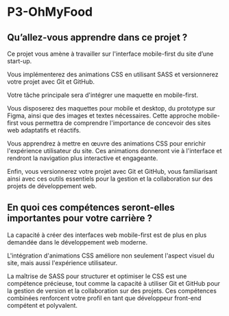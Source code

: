 # P3-OhMyFood

## Qu’allez-vous apprendre dans ce projet ?

Ce projet vous amène à travailler sur l'interface mobile-first du site d’une start-up. 

Vous implémenterez des animations CSS en utilisant SASS et versionnerez votre projet avec Git et GitHub.

Votre tâche principale sera d'intégrer une maquette en mobile-first. 

Vous disposerez des maquettes pour mobile et desktop, du prototype sur Figma, ainsi que des images et textes nécessaires. Cette approche mobile-first vous permettra de comprendre l'importance de concevoir des sites web adaptatifs et réactifs.

Vous apprendrez à mettre en œuvre des animations CSS pour enrichir l'expérience utilisateur du site. Ces animations donneront vie à l'interface et rendront la navigation plus interactive et engageante.

Enfin, vous versionnerez votre projet avec Git et GitHub, vous familiarisant ainsi avec ces outils essentiels pour la gestion et la collaboration sur des projets de développement web.

## En quoi ces compétences seront-elles importantes pour votre carrière ? 

La capacité à créer des interfaces web mobile-first est de plus en plus demandée dans le développement web moderne. 

L'intégration d'animations CSS améliore non seulement l'aspect visuel du site, mais aussi l'expérience utilisateur. 

La maîtrise de SASS pour structurer et optimiser le CSS est une compétence précieuse, tout comme la capacité à utiliser Git et GitHub pour la gestion de version et la collaboration sur des projets. Ces compétences combinées renforcent votre profil en tant que développeur front-end compétent et polyvalent.